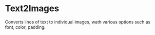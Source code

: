 # Text2Images
Converts lines of text to individual images, wath various options such as font, color, padding.
